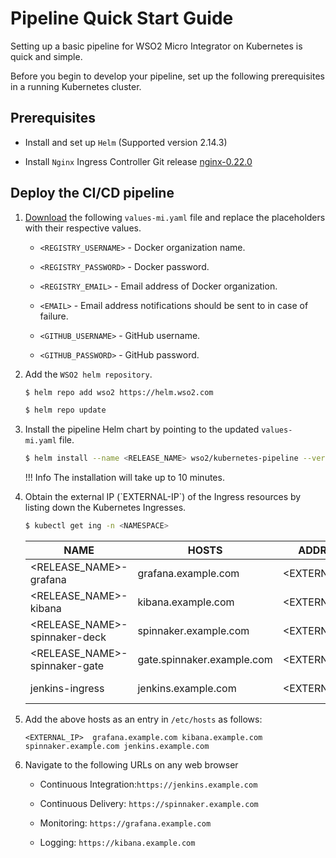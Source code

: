 # Pipeline Quick Start Guide
Setting up a basic pipeline for WSO2 Micro Integrator on Kubernetes is
quick and simple.

Before you begin to develop your pipeline, set up the following
prerequisites in a running Kubernetes cluster.

## Prerequisites

  - Install and set up `Helm` (Supported version 2.14.3)

  - Install `Nginx` Ingress Controller Git
    release [nginx-0.22.0](https://github.com/kubernetes/ingress-nginx/releases/tag/nginx-0.22.0)

## Deploy the CI/CD pipeline

1.  [Download](https://raw.githubusercontent.com/wso2/kubernetes-pipeline/master/kubernetes-pipeline/samples/values-mi.yaml) the
    following `values-mi.yaml` file and replace the placeholders with
    their respective values.
    
      - `<REGISTRY_USERNAME>` - Docker organization name.
    
      - `<REGISTRY_PASSWORD>` - Docker password.
    
      - `<REGISTRY_EMAIL>` - Email address of Docker organization.
    
      - `<EMAIL>` - Email address notifications should be sent to in
        case of failure.
    
      - `<GITHUB_USERNAME>` - GitHub username.
    
      - `<GITHUB_PASSWORD>` - GitHub password.

2.  Add the `WSO2 helm repository`.
    ``` xml
    $ helm repo add wso2 https://helm.wso2.com
    
    $ helm repo update
    ```

3.  Install the pipeline Helm chart by pointing to the
    updated `values-mi.yaml` file.
    
    ``` bash
    $ helm install --name <RELEASE_NAME> wso2/kubernetes-pipeline --version 1.1.0 -f values-mi.yaml --namespace <NAMESPACE>
    ```   
    
    !!! Info
        The installation will take up to 10 minutes.
    
   

4.  Obtain the external IP (\`EXTERNAL-IP\`) of the Ingress resources by
    listing down the Kubernetes Ingresses.
   
    ``` bash
    $ kubectl get ing -n <NAMESPACE>
    ```
    
    | NAME                              | HOSTS                               |       ADDRESS |  PORTS | AGE |
    | --------------------------------  | ------------------------------------|---------------|--------|---- |
    | <RELEASE\_NAME\>-grafana          | grafana.example.com                 |<EXTERNAL\_IP\>|      80|  20m|
    | <RELEASE\_NAME\>-kibana           | kibana.example.com                  |<EXTERNAL\_IP\>|      80|  20m|
    | <RELEASE\_NAME\>-spinnaker-deck   | spinnaker.example.com               |<EXTERNAL\_IP\>| 80, 443|  20m|
    | <RELEASE\_NAME\>-spinnaker-gate   | gate.spinnaker.example.com          |<EXTERNAL\_IP\>| 80, 443|  20m|
    | jenkins-ingress                   | jenkins.example.com                 |<EXTERNAL\_IP\>| 80, 443|  20m|
    

5.  Add the above hosts as an entry in `/etc/hosts` as follows:
    
    `<EXTERNAL_IP>  grafana.example.com kibana.example.com
    spinnaker.example.com jenkins.example.com`

6.  Navigate to the following URLs on any web browser
    
      - Continuous Integration:`https://jenkins.example.com`
    
      - Continuous Delivery: `https://spinnaker.example.com`
    
      - Monitoring: `https://grafana.example.com`
    
      - Logging: `https://kibana.example.com`
